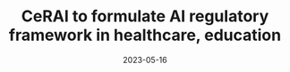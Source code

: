 ---
title: "CeRAI to formulate AI regulatory framework in healthcare, education"
date: 2023-05-16
link: "https://www.newindianexpress.com/states/tamil-nadu/2023/may/16/cerai-to-formulate-ai-regulatory-framework-in-healthcare-education-2575524.html"
image: "https://media.assettype.com/TNIE%2Fimport%2F2023%2F4%2F7%2Foriginal%2Fdeclare_AI.jpg?w=1200&auto=format%2Ccompress&fit=max"
publisher: "The New Indian Express"
draft: false
---